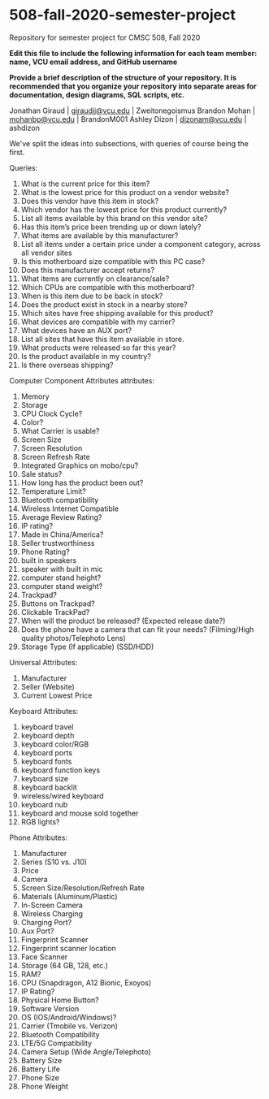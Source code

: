 # 508-fall-2020-semester-project
Repository for semester project for CMSC 508, Fall 2020

**Edit this file to include the following information for each team member: name, VCU email address, and GitHub username**

**Provide a brief description of the structure of your repository. It is recommended that you organize your repository into separate areas for documentation, design diagrams, SQL scripts, etc.**

Jonathan Giraud | giraudjj@vcu.edu | Zweitonegoismus
Brandon Mohan | mohanbp@vcu.edu | BrandonM001
Ashley Dizon  | dizonam@vcu.edu | ashdizon

We've split the ideas into subsections, with queries of course being the first.

Queries:

1. What is the current price for this item? 
2. What is the lowest price for this product on a vendor website?
3. Does this vendor have this item in stock? 
4. Which vendor has the lowest price for this product currently? 
5. List all items available by this brand on this vendor site?
6. Has this item’s price been trending up or down lately? 
7. What items are available by this manufacturer? 
8. List all items under a certain price under a component category, across all vendor sites
9. Is this motherboard size compatible with this PC case?
10. Does this manufacturer accept returns? 
11. What items are currently on clearance/sale? 
12. Which CPUs are compatible with this motherboard?
13. When is this item due to be back in stock? 
14. Does the product exist in stock in a nearby store?
15. Which sites have free shipping available for this product?
16. What devices are compatible with my carrier?
17. What devices have an AUX port?
18. List all sites that have this item available in store.
19. What products were released so far this year?
20. Is the product available in my country?
21. Is there overseas shipping?



Computer Component Attributes
attributes:

1. Memory
2. Storage
3. CPU Clock Cycle?
4. Color?
5. What Carrier is usable?
6. Screen Size
7. Screen Resolution
8. Screen Refresh Rate
9. Integrated Graphics on mobo/cpu?
10. Sale status?
11. How long has the product been out?
12. Temperature Limit?
13. Bluetooth compatibility
14. Wireless Internet Compatible
15. Average Review Rating?
16. IP rating?
17. Made in China/America?
18. Seller trustworthiness	
19. Phone Rating?
20. built in speakers 
21. speaker with built in mic
22. computer stand height?
23. computer stand weight?
24. Trackpad?
25. Buttons on Trackpad?
26. Clickable TrackPad?
27. When will the product be released? (Expected release date?)
28. Does the phone have a camera that can fit your needs? (Filming/High quality photos/Telephoto Lens)
29. Storage Type (If applicable) (SSD/HDD)

Universal Attributes:
1. Manufacturer
2. Seller (Website)
3. Current Lowest Price


Keyboard Attributes: 
1. keyboard travel
2. keyboard depth
3. keyboard color/RGB
4. keyboard ports
5. keyboard fonts
6. keyboard function keys
7. keyboard size
8. keyboard backlit
9. wireless/wired keyboard
10. keyboard nub
11. keyboard and mouse sold together
12. RGB lights?

Phone Attributes:
1. Manufacturer
2. Series (S10 vs. J10)
3. Price
4. Camera
5. Screen Size/Resolution/Refresh Rate
6. Materials (Aluminum/Plastic)
7. In-Screen Camera
8. Wireless Charging
9. Charging Port?
10. Aux Port?
11. Fingerprint Scanner
12. Fingerprint scanner location
13. Face Scanner
14. Storage (64 GB, 128, etc.)
15. RAM?
16. CPU (Snapdragon, A12 Bionic, Exoyos)
17. IP Rating?
18. Physical Home Button?
19. Software Version
20. OS (IOS/Android/Windows)?
21. Carrier (Tmobile vs. Verizon)
22. Bluetooth Compatibility
23. LTE/5G Compatibility
24. Camera Setup (Wide Angle/Telephoto)
25. Battery Size
26. Battery Life
27. Phone Size
28. Phone Weight

